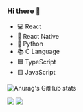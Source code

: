### Hi there 👋

- 💻 React
- 📱 React Native
- 🧠 Python
- 📚 C Language
- 🟦 TypeScript
- 🟨 JavaScript
<!--
**RioTsukiji/RioTsukiji** is a ✨ _special_ ✨ repository because its `README.md` (this file) appears on your GitHub profile.

Here are some ideas to get you started:

- 🔭 I’m currently working on ALC PRESS INC.
- 🌱 I’m currently learning App development.
- 👯 I’m looking to collaborate on ...
- 🤔 I’m looking for help with ...
- 💬 Ask me about ...
- 📫 How to reach me: ...
- 😄 Pronouns: ...
- ⚡ Fun fact: ...
-->

![Anurag's GitHub stats](https://github-readme-stats.vercel.app/api?username=RioTsukiji&show_icons=true&theme=radical)

![](http://github-profile-summary-cards.vercel.app/api/cards/most-commit-language?username=RioTsukiji&theme=radical)
![](http://github-profile-summary-cards.vercel.app/api/cards/repos-per-language?username=RioTsukiji&theme=radical)
